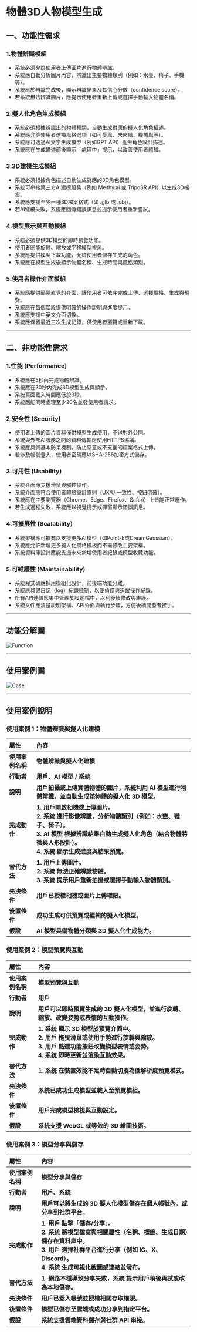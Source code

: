 # 物體3D人物模型生成

## 一、功能性需求

### 1.物體辨識模組

 - 系統必須允許使用者上傳圖片進行物體辨識。
 - 系統應自動分析圖片內容，辨識出主要物體類別（例如：水壺、椅子、手機等）。
 - 系統應於辨識完成後，顯示辨識結果及其信心分數（confidence score）。
 - 若系統無法辨識圖片，應提示使用者重新上傳或選擇手動輸入物體名稱。

### 2.擬人化角色生成模組

 - 系統必須根據辨識出的物體種類，自動生成對應的擬人化角色描述。
 - 系統應允許使用者選擇風格選項（如可愛風、未來風、機械風等）。
 - 系統應可透過AI文字生成模型（例如GPT API）產生角色設計描述。
 - 系統應在生成描述前後顯示「處理中」提示，以改善使用者體驗。

### 3.3D建模生成模組

 - 系統必須根據角色描述自動生成對應的3D角色模型。
 - 系統可串接第三方AI建模服務（例如 Meshy.ai 或 TripoSR API）以生成3D檔案。
 - 系統應支援至少一種3D檔案格式（如 .glb 或 .obj）。
 - 若AI建模失敗，系統應回傳錯誤訊息並提示使用者重新嘗試。

### 4.模型展示與互動模組

 - 系統必須提供3D模型的即時預覽功能。
 - 使用者應能旋轉、縮放或平移模型視角。
 - 系統應提供模型下載功能，允許使用者儲存生成的角色。
 - 系統應在模型生成後顯示物體名稱、生成時間與風格類別。

### 5.使用者操作介面模組

 - 系統應提供簡易直覺的介面，讓使用者可依序完成上傳、選擇風格、生成與預覽。
 - 系統應在每個階段提供明確的操作說明與進度提示。
 - 系統應支援中英文介面切換。
 - 系統應保留最近三次生成紀錄，供使用者瀏覽或重新下載。
   
---

## 二、非功能性需求

### 1.性能 (Performance)

 - 系統應在5秒內完成物體辨識。
 - 系統應在30秒內完成3D模型生成與顯示。
 - 系統頁面載入時間應低於3秒。
 - 系統應能同時處理至少20名並發使用者請求。

### 2.安全性 (Security)

 - 使用者上傳的圖片資料僅供模型生成使用，不得對外公開。
 - 系統與外部AI服務之間的資料傳輸應使用HTTPS協議。
 - 系統應具備基本防呆機制，防止惡意或不支援的檔案格式上傳。
 - 若涉及帳號登入，使用者密碼應以SHA-256加密方式儲存。

### 3.可用性 (Usability)

 - 系統介面應支援滑鼠與觸控操作。
 - 系統介面應符合使用者體驗設計原則（UX/UI一致性、按鈕明確）。
 - 系統應在主要瀏覽器（Chrome、Edge、Firefox、Safari）上皆能正常運作。
 - 若生成過程失敗，系統應以視覺提示或彈窗顯示錯誤訊息。

### 4.可擴展性 (Scalability)

 - 系統架構應可擴充以支援更多AI模型（如Point-E或DreamGaussian）。
 - 系統應允許新增更多擬人化風格模板而不需修改主要架構。
 - 系統資料庫設計應能支援未來新增使用者紀錄或模型收藏功能。

### 5.可維護性 (Maintainability)

 - 系統程式碼應採用模組化設計，前後端功能分離。
 - 系統應具備日誌（log）紀錄機制，以便偵錯與追蹤操作紀錄。
 - 所有API連線應集中管理於設定檔中，以利後續修改與維護。
 - 系統文件應清楚說明架構、API介面與執行步驟，方便後續開發者接手。

---

## 功能分解圖

![Function](Function.png "Function")

---

## 使用案例圖

![Case](Case.png "Case")

---

## 使用案例說明

### 使用案例 1：物體辨識與擬人化建模

| 屬性 | 內容 | 
| :--- | :--- | 
| **使用案例名稱** | **物體辨識與擬人化建模** | 
| **行動者** | **用戶、AI 模型 / 系統** | 
| **說明** | **用戶拍攝或上傳實體物體的圖片，系統利用 AI 模型進行物體辨識，並自動生成該物體的擬人化 3D 模型。** | 
| **完成動作** | **1. 用戶開啟相機或上傳圖片。<br>2. 系統 進行影像辨識，分析物體類別（例如：水壺、鞋子、椅子）。<br>3. AI 模型 根據辨識結果自動生成擬人化角色（結合物體特徵與人形設計）。<br>4. 系統 顯示生成進度與結果預覽。** | 
| **替代方法** | **1. 用戶上傳圖片。<br>2. 系統 無法正確辨識物體。<br>3. 系統 提示用戶重新拍攝或選擇手動輸入物體類別。** | 
| **先決條件** | **用戶已授權相機或圖片上傳權限。** | 
| **後置條件** | **成功生成可供預覽或編輯的擬人化模型。** | 
| **假設** | **AI 模型具備物體分類與 3D 擬人化生成能力。** | 

### 使用案例 2：模型預覽與互動

| 屬性 | 內容 | 
| :--- | :--- | 
| **使用案例名稱** | **模型預覽與互動** | 
| **行動者** | **用戶** | 
| **說明** | **用戶可以即時預覽生成的 3D 擬人化模型，並進行旋轉、縮放、改變姿勢或表情的互動操作。** | 
| **完成動作** | **1. 系統 顯示 3D 模型於預覽介面中。<br>2. 用戶 拖曳滑鼠或使用手勢進行旋轉與縮放。<br>3. 用戶 點選功能按鈕改變模型表情或姿勢。<br>4. 系統 即時更新並渲染互動效果。** | 
| **替代方法** | **1. 系統 在裝置效能不足時自動切換為低解析度預覽模式。** | 
| **先決條件** | **系統已成功生成模型並載入至預覽模組。** | 
| **後置條件** | **用戶完成模型檢視與互動設定。** | 
| **假設** | **系統支援 WebGL 或等效的 3D 繪圖技術。** | 

### 使用案例 3：模型分享與儲存

| 屬性 | 內容 | 
| :--- | :--- | 
| **使用案例名稱** | **模型分享與儲存** | 
| **行動者** | **用戶、系統** | 
| **說明** | **用戶可以將生成的 3D 擬人化模型儲存在個人帳號內，或分享到社群平台。** | 
| **完成動作** | **1. 用戶 點擊「儲存/分享」。<br>2. 系統 將模型檔案與相關屬性（名稱、標籤、生成日期）儲存在資料庫中。<br>3. 用戶 選擇社群平台進行分享（例如 IG、X、Discord）。<br>4. 系統 生成可視化截圖或連結並發布。** | 
| **替代方法** | **1. 網路不穩導致分享失敗，系統 提示用戶稍後再試或改為本地儲存。** | 
| **先決條件** | **用戶已登入帳號並授權相關存取權限。** | 
| **後置條件** | **模型已儲存至雲端或成功分享到指定平台。** | 
| **假設** | **系統支援雲端資料儲存與社群 API 串接。** | 
